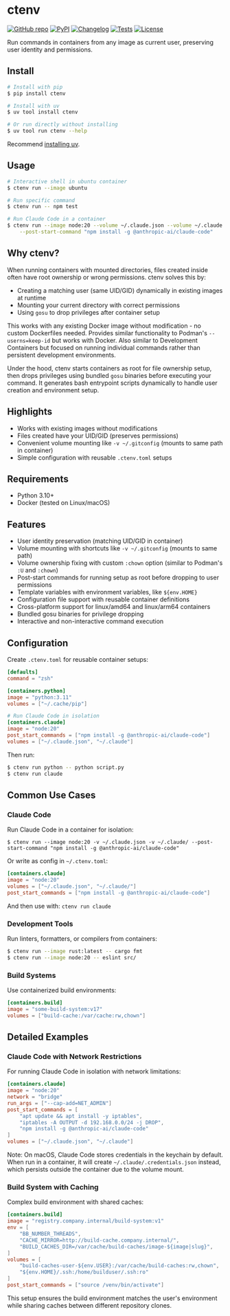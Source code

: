 # ctenv

[![GitHub repo](https://img.shields.io/badge/github-repo-green)](https://github.com/osks/ctenv)
[![PyPI](https://img.shields.io/pypi/v/ctenv.svg)](https://pypi.org/project/ctenv/)
[![Changelog](https://img.shields.io/github/v/release/osks/ctenv?include_prereleases&label=changelog)](https://github.com/osks/ctenv/releases)
[![Tests](https://github.com/osks/ctenv/actions/workflows/test.yml/badge.svg)](https://github.com/osks/ctenv/actions/workflows/test.yml)
[![License](https://img.shields.io/badge/license-Apache%202.0-blue.svg)](https://github.com/osks/ctenv/blob/master/LICENSE)

Run commands in containers from any image as current user, preserving user identity and permissions.

## Install

```bash
# Install with pip
$ pip install ctenv

# Install with uv
$ uv tool install ctenv

# Or run directly without installing
$ uv tool run ctenv --help
```

Recommend [installing uv](https://docs.astral.sh/uv/getting-started/installation/).


## Usage

```bash
# Interactive shell in ubuntu container
$ ctenv run --image ubuntu

# Run specific command
$ ctenv run -- npm test

# Run Claude Code in a container
$ ctenv run --image node:20 --volume ~/.claude.json --volume ~/.claude \
    --post-start-command "npm install -g @anthropic-ai/claude-code"
```

## Why ctenv?

When running containers with mounted directories, files created inside often have root ownership or wrong permissions. ctenv solves this by:

- Creating a matching user (same UID/GID) dynamically in existing images at runtime
- Mounting your current directory with correct permissions
- Using `gosu` to drop privileges after container setup

This works with any existing Docker image without modification - no custom Dockerfiles needed. Provides similar functionality to Podman's `--userns=keep-id` but works with Docker. Also similar to Development Containers but focused on running individual commands rather than persistent development environments.

Under the hood, ctenv starts containers as root for file ownership setup, then drops privileges using bundled `gosu` binaries before executing your command. It generates bash entrypoint scripts dynamically to handle user creation and environment setup.

## Highlights

- Works with existing images without modifications  
- Files created have your UID/GID (preserves permissions)
- Convenient volume mounting like `-v ~/.gitconfig` (mounts to same path in container)
- Simple configuration with reusable `.ctenv.toml` setups

## Requirements

- Python 3.10+
- Docker (tested on Linux/macOS)

## Features

- User identity preservation (matching UID/GID in container)
- Volume mounting with shortcuts like `-v ~/.gitconfig` (mounts to same path)
- Volume ownership fixing with custom `:chown` option (similar to Podman's `:U` and `:chown`)
- Post-start commands for running setup as root before dropping to user permissions
- Template variables with environment variables, like `${env.HOME}`
- Configuration file support with reusable container definitions
- Cross-platform support for linux/amd64 and linux/arm64 containers
- Bundled gosu binaries for privilege dropping
- Interactive and non-interactive command execution

## Configuration

Create `.ctenv.toml` for reusable container setups:

```toml
[defaults]
command = "zsh"

[containers.python]
image = "python:3.11"
volumes = ["~/.cache/pip"]

# Run Claude Code in isolation
[containers.claude]
image = "node:20"
post_start_commands = ["npm install -g @anthropic-ai/claude-code"]
volumes = ["~/.claude.json", "~/.claude"]
```

Then run:
```bash
$ ctenv run python -- python script.py
$ ctenv run claude
```

## Common Use Cases

### Claude Code
Run Claude Code in a container for isolation:

```shell
$ ctenv run --image node:20 -v ~/.claude.json -v ~/.claude/ --post-start-command "npm install -g @anthropic-ai/claude-code"
```

Or write as config in `~/.ctenv.toml`:
```toml
[containers.claude]
image = "node:20"
volumes = ["~/.claude.json", "~/.claude/"]
post_start_commands = ["npm install -g @anthropic-ai/claude-code"]
```
And then use with: `ctenv run claude`

### Development Tools
Run linters, formatters, or compilers from containers:
```bash
$ ctenv run --image rust:latest -- cargo fmt
$ ctenv run --image node:20 -- eslint src/
```

### Build Systems
Use containerized build environments:
```toml
[containers.build]
image = "some-build-system:v17"
volumes = ["build-cache:/var/cache:rw,chown"]
```

## Detailed Examples

### Claude Code with Network Restrictions
For running Claude Code in isolation with network limitations:

```toml
[containers.claude]
image = "node:20"
network = "bridge"
run_args = ["--cap-add=NET_ADMIN"]
post_start_commands = [
    "apt update && apt install -y iptables",
    "iptables -A OUTPUT -d 192.168.0.0/24 -j DROP",
    "npm install -g @anthropic-ai/claude-code"
]
volumes = ["~/.claude.json", "~/.claude"]
```

Note: On macOS, Claude Code stores credentials in the keychain by default. When run in a container, it will create `~/.claude/.credentials.json` instead, which persists outside the container due to the volume mount.

### Build System with Caching
Complex build environment with shared caches:

```toml
[containers.build]
image = "registry.company.internal/build-system:v1"
env = [
    "BB_NUMBER_THREADS",
    "CACHE_MIRROR=http://build-cache.company.internal/",
    "BUILD_CACHES_DIR=/var/cache/build-caches/image-${image|slug}",
]
volumes = [
    "build-caches-user-${env.USER}:/var/cache/build-caches:rw,chown",
    "${env.HOME}/.ssh:/home/builduser/.ssh:ro"
]
post_start_commands = ["source /venv/bin/activate"]
```

This setup ensures the build environment matches the user's environment while sharing caches between different repository clones.
